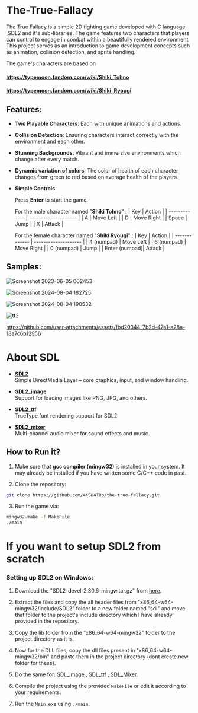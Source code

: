 # The-True-Fallacy

The True Fallacy is a simple 2D fighting game developed with C language ,SDL2 and it's sub-libraries. The game features two characters that players can control to engage in combat within a beautifully rendered environment. This project serves as an introduction to game development concepts such as animation, collision detection, and sprite handling.

The game's characters are based on
#### https://typemoon.fandom.com/wiki/Shiki_Tohno
#### https://typemoon.fandom.com/wiki/Shiki_Ryougi

## Features:

- **Two Playable Characters**: Each with unique animations and actions.
- **Collision Detection**: Ensuring characters interact correctly with the environment and each other.
- **Stunning Backgrounds**: Vibrant and immersive environments which change after every match.
- **Dynamic variation of colors**: The color of health of each character changes from green to red based on average health of the players.
- **Simple Controls**:

    Press **Enter** to start the game.

    For the male character named "**Shiki Tohno**" :
    | Key           | Action               |
    | ------------- | -------------------- |
    | A             | Move Left            |
    | D             | Move Right           |
    | Space         | Jump                 |
    | X             | Attack               |

    For the female character named "**Shiki Ryougi**" :
    | Key           | Action               |
    | ------------- | -------------------- |
    | 4 (numpad)    | Move Left            |
    | 6 (numpad)    | Move Right           |
    | 0 (numpad)    | Jump                 |
    | Enter (numpad)| Attack               |


## Samples:

![Screenshot 2023-06-05 002453](https://github.com/user-attachments/assets/0b6cd76a-c356-4f43-bdb4-6f9847d8fac3)

![Screenshot 2024-08-04 182725](https://github.com/user-attachments/assets/6a98b8fc-3800-4b13-a9b7-fbfcfbdd0742)

![Screenshot 2024-08-04 190532](https://github.com/user-attachments/assets/82714ce4-e85f-4838-97cb-5c238cf934e8)

![tt2](https://github.com/user-attachments/assets/1678b7c4-e801-44fa-8bd6-f56d84b0890f)

https://github.com/user-attachments/assets/fbd20344-7b2d-47a1-a28a-18a7c6b12956


# About SDL

- **[SDL2](https://www.libsdl.org/)**  
  Simple DirectMedia Layer – core graphics, input, and window handling.

- **[SDL2_image](https://www.libsdl.org/projects/SDL_image/)**  
  Support for loading images like PNG, JPG, and others.

- **[SDL2_ttf](https://www.libsdl.org/projects/SDL_ttf/)**  
  TrueType font rendering support for SDL2.

- **[SDL2_mixer](https://www.libsdl.org/projects/SDL_mixer/)**  
  Multi-channel audio mixer for sound effects and music.

  
## How to Run it?

1. Make sure that **gcc compiler (mingw32)** is installed in your system. It may already be installed if you have written some C/C++ code in past.

2. Clone the repository:
```bash
git clone https://github.com/4KSHAT0p/the-true-fallacy.git
```

3. Run the game via:
```bash
mingw32-make -f MakeFile
./main
```



# If you want to setup SDL2 from scratch

### Setting up SDL2 on Windows:

1. Download the "SDL2-devel-2.30.6-mingw.tar.gz" from [here](https://github.com/libsdl-org/SDL/releases/tag/release-2.30.6).
2. Extract the files and copy the all header files from "x86_64-w64-mingw32/include/SDL2" folder to a new folder named "sdl" and move that folder to the project's include directory which I have already provided in the repository.
3. Copy the lib folder from the "x86_64-w64-mingw32" folder to the project directory as it is.
4. Now for the DLL files, copy the dll files present in "x86_64-w64-mingw32/bin" and paste them in the project directory (dont create new folder for these).
5. Do the same for: [SDL_image](https://www.libsdl.org/projects/SDL_image/release/SDL2_image-devel-2.8.2-mingw.tar.gz) ,
[SDL_ttf](https://www.libsdl.org/projects/SDL_ttf/release/SDL2_ttf-devel-2.22.0-mingw.tar.gz) ,
[SDL_Mixer](https://www.libsdl.org/projects/SDL_mixer/release/SDL2_mixer-devel-2.8.0-mingw.tar.gz).
    
6. Compile the project using the provided `MakeFile` or edit it according to your requirements.
7. Run the `Main.exe` using `./main`.

